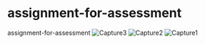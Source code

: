 # assignment-for-assessment
assignment-for-assessment
![Capture3](https://github.com/talibnabi/assignment-for-assessment/assets/104730536/856c2f5a-36d7-4edf-9ea7-26765938ad0a)
![Capture2](https://github.com/talibnabi/assignment-for-assessment/assets/104730536/4c22ab56-d6e8-408c-bc7d-b7112c5e4abb)
![Capture1](https://github.com/talibnabi/assignment-for-assessment/assets/104730536/7f4b62bf-7a39-4d38-8f35-417a270b1718)
